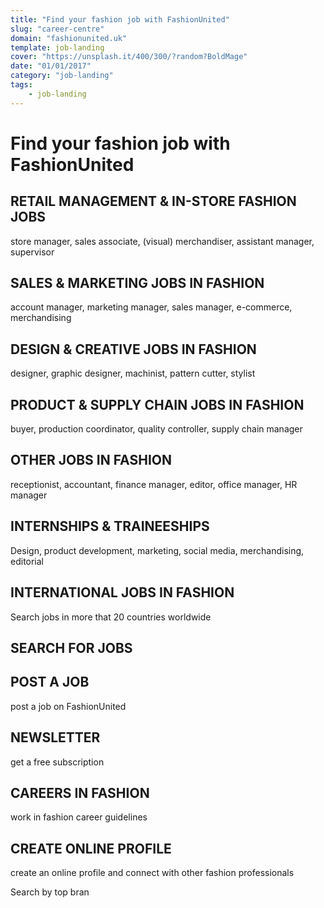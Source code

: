 ```yaml
---
title: "Find your fashion job with FashionUnited"
slug: "career-centre"
domain: "fashionunited.uk"
template: job-landing
cover: "https://unsplash.it/400/300/?random?BoldMage"
date: "01/01/2017"
category: "job-landing"
tags:
    - job-landing
---
```


# Find your fashion job with FashionUnited

## RETAIL MANAGEMENT & IN-STORE FASHION JOBS

store manager, sales associate, (visual) merchandiser, assistant manager, supervisor

## SALES & MARKETING JOBS IN FASHION

account manager, marketing manager, sales manager, e-commerce, merchandising

## DESIGN & CREATIVE JOBS IN FASHION

designer, graphic designer, machinist, pattern cutter, stylist

## PRODUCT & SUPPLY CHAIN JOBS IN FASHION

buyer, production coordinator, quality controller, supply chain manager

## OTHER JOBS IN FASHION

receptionist, accountant, finance manager, editor, office manager, HR manager

## INTERNSHIPS & TRAINEESHIPS

Design, product development, marketing, social media, merchandising, editorial

## INTERNATIONAL JOBS IN FASHION

Search jobs in more that 20 countries worldwide

## SEARCH FOR JOBS

## POST A JOB

post a job on FashionUnited

## NEWSLETTER

get a free subscription

## CAREERS IN FASHION

work in fashion career guidelines

## CREATE ONLINE PROFILE

create an online profile and connect with other fashion professionals

Search by top bran
